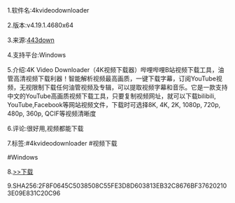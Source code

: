 1.软件名:4kvideodownloader

2.版本:v4.19.1.4680x64

3.来源:[443down](https://www.423down.com/10118.html)

4.支持平台:Windows

5.介绍:4K Video Downloader（4K视频下载器）哔哩哔哩B站视频下载工具，油管高清视频下载利器！智能解析视频最高画质，一键下载字幕，订阅YouTube视频，无视限制下载任何油管视频及专辑，可以提取视频字幕和音乐。它是一款支持中文的YouTube高画质视频下载工具，只要复制视频网址，就可以下载bilibili, YouTube,Facebook等网站视频文件，下载时可选择8K, 4K, 2K, 1080p, 720p, 480p, 360p, QCIF等视频清晰度

6.评论:很好用,视频都能下载

7.标签:#4kvideodownloader #视频下载

#Windows

8.[>>下载](https://t.me/GoojoeShare/52)

9.SHA256:2F8F0645C5038508C55FE3D8D603813EB32C8676BF376202103E09E831C20C96